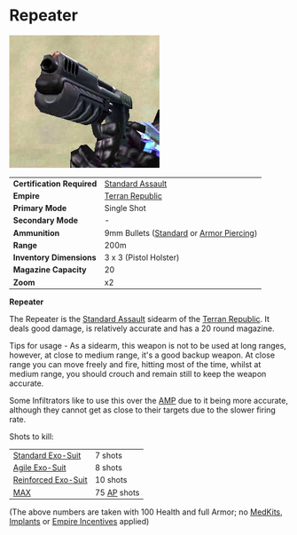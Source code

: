 # Repeater

![](../images/Repeater.jpg "Repeater.jpg")

|                            |                                                                                                                       |
| -------------------------- | --------------------------------------------------------------------------------------------------------------------- |
| **Certification Required** | [Standard Assault](../certifications/Standard_Assault.md)                                                             |
| **Empire**                 | [Terran Republic](../factions/Terran_Republic.md)                                                                          |
| **Primary Mode**           | Single Shot                                                                                                           |
| **Secondary Mode**         | \-                                                                                                                    |
| **Ammunition**             | 9mm Bullets ([Standard](../ammunition/9mm_Bullet.md) or [Armor Piercing](../ammunition/Armor_Piercing_9mm_Bullet.md)) |
| **Range**                  | 200m                                                                                                                  |
| **Inventory Dimensions**   | 3 x 3 (Pistol Holster)                                                                                                |
| **Magazine Capacity**      | 20                                                                                                                    |
| **Zoom**                   | x2                                                                                                                    |

**Repeater**

The Repeater is the [Standard Assault](../certifications/Standard_Assault.md)
sidearm of the [Terran Republic](../factions/Terran_Republic.md). It deals good
damage, is relatively accurate and has a 20 round magazine.

Tips for usage - As a sidearm, this weapon is not to be used at long ranges,
however, at close to medium range, it's a good backup weapon. At close range you
can move freely and fire, hitting most of the time, whilst at medium range, you
should crouch and remain still to keep the weapon accurate.

Some Infiltrators like to use this over the [AMP](Automatic_Machine_Pistol.md)
due to it being more accurate, although they cannot get as close to their
targets due to the slower firing rate.

Shots to kill:

|                                                        |                                                 |
| ------------------------------------------------------ | ----------------------------------------------- |
| [Standard Exo-Suit](../armor/Standard_Exo-Suit.md)     | 7 shots                                         |
| [Agile Exo-Suit](../armor/Agile_Exo-Suit.md)           | 8 shots                                         |
| [Reinforced Exo-Suit](../armor/Reinforced_Exo-Suit.md) | 10 shots                                        |
| [MAX](../armor/Mechanized_Assault_Exo-Suit.md)         | 75 [AP](../terminology/Armor_Piercing.md) shots |

(The above numbers are taken with 100 Health and full Armor; no
[MedKits](../items/MedKit.md), [Implants](../implants/index.md) or
[Empire Incentives](../terminology/Empire_Incentives.md) applied)
